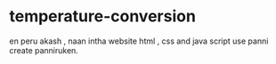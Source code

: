 # temperature-conversion
en peru akash , naan intha website html , css and java script use panni create panniruken.
